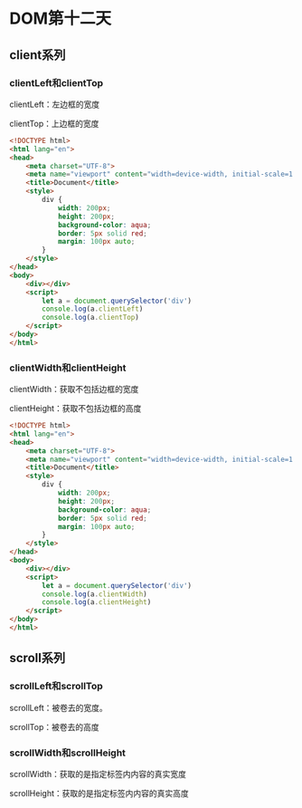 # DOM第十二天

## client系列

### clientLeft和clientTop

clientLeft：左边框的宽度

clientTop：上边框的宽度

```html
<!DOCTYPE html>
<html lang="en">
<head>
    <meta charset="UTF-8">
    <meta name="viewport" content="width=device-width, initial-scale=1.0">
    <title>Document</title>
    <style>
        div {
            width: 200px;
            height: 200px;
            background-color: aqua;
            border: 5px solid red;
            margin: 100px auto;
        }
    </style>
</head>
<body>
    <div></div>
    <script>
        let a = document.querySelector('div')
        console.log(a.clientLeft)
        console.log(a.clientTop)
    </script>
</body>
</html>
```

### clientWidth和clientHeight

clientWidth：获取不包括边框的宽度

clientHeight：获取不包括边框的高度

```html
<!DOCTYPE html>
<html lang="en">
<head>
    <meta charset="UTF-8">
    <meta name="viewport" content="width=device-width, initial-scale=1.0">
    <title>Document</title>
    <style>
        div {
            width: 200px;
            height: 200px;
            background-color: aqua;
            border: 5px solid red;
            margin: 100px auto;
        }
    </style>
</head>
<body>
    <div></div>
    <script>
        let a = document.querySelector('div')
        console.log(a.clientWidth)
        console.log(a.clientHeight)
    </script>
</body>
</html>
```

## scroll系列

### scrollLeft和scrollTop

scrollLeft：被卷去的宽度。

scrollTop：被卷去的高度



### scrollWidth和scrollHeight

scrollWidth：获取的是指定标签内内容的真实宽度

scrollHeight：获取的是指定标签内内容的真实高度